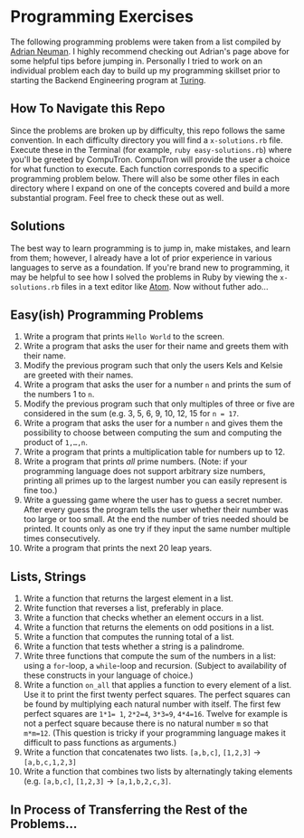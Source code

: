 # Programming Exercises
The following programming problems were taken from a list compiled by [Adrian Neuman](https://adriann.github.io/programming_problems). I highly recommend checking out Adrian's page above for some helpful tips before jumping in. Personally I tried to work on an individual problem each day to build up my programming skillset prior to starting the Backend Engineering program at [Turing](https://turing.io).

## How To Navigate this Repo
Since the problems are broken up by difficulty, this repo follows the same convention. In each difficulty directory you will find a `x-solutions.rb` file. Execute these in the Terminal (for example, `ruby easy-solutions.rb`) where you'll be greeted by CompuTron. CompuTron will provide the user a choice for what function to execute. Each function corresponds to a specific programming problem below.
There will also be some other files in each directory where I expand on one of the concepts covered and build a more substantial program. Feel free to check these out as well.

## Solutions
The best way to learn programming is to jump in, make mistakes, and learn from them; however, I already have a lot of prior experience in various languages to serve as a foundation. If you're brand new to programming, it may be helpful to see how I solved the problems in Ruby by viewing the `x-solutions.rb` files in a text editor like [Atom](https://atom.io). Now without futher ado...   

## Easy(ish) Programming Problems
1. Write a program that prints `Hello World` to the screen.
2. Write a program that asks the user for their name and greets them with their name.
3. Modify the previous program such that only the users Kels and Kelsie are greeted with their names.
4. Write a program that asks the user for a number `n` and prints the sum of the numbers 1 to `n`.
5. Modify the previous program such that only multiples of three or five are considered in the sum (e.g. 3, 5, 6, 9, 10, 12, 15 for `n = 17`.
6. Write a program that asks the user for a number `n` and gives them the possibility to choose between computing the sum and computing the product of `1,…,n`.
7. Write a program that prints a multiplication table for numbers up to 12.
8. Write a program that prints *all* prime numbers. (Note: if your programming language does not support arbitrary size numbers, printing all primes up to the largest number you can easily represent is fine too.)
9. Write a guessing game where the user has to guess a secret number. After every guess the program tells the user whether their number was too large or too small. At the end the number of tries needed should be printed. It counts only as one try if they input the same number multiple times consecutively.
10. Write a program that prints the next 20 leap years.

## Lists, Strings
1. Write a function that returns the largest element in a list.
2. Write function that reverses a list, preferably in place.
3. Write a function that checks whether an element occurs in a list.
4. Write a function that returns the elements on odd positions in a list.
5. Write a function that computes the running total of a list.
6. Write a function that tests whether a string is a palindrome.
7. Write three functions that compute the sum of the numbers in a list: using a `for`-loop, a `while`-loop and recursion. (Subject to availability of these constructs in your language of choice.)
8. Write a function `on_all` that applies a function to every element of a list. Use it to print the first twenty perfect squares. The perfect squares can be found by multiplying each natural number with itself. The first few perfect squares are `1*1= 1`, `2*2=4`, `3*3=9`, `4*4=16`. Twelve for example is not a perfect square because there is no natural number `m` so that `m*m=12`. (This question is tricky if your programming language makes it difficult to pass functions as arguments.)
9. Write a function that concatenates two lists. `[a,b,c]`, `[1,2,3]` → `[a,b,c,1,2,3]`
10. Write a function that combines two lists by alternatingly taking elements (e.g. `[a,b,c]`, `[1,2,3]` → `[a,1,b,2,c,3]`.

## In Process of Transferring the Rest of the Problems...

